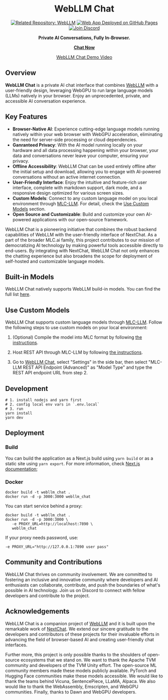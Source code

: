 <div align="center">

# WebLLM Chat

<a href="https://github.com/mlc-ai/web-llm"><img alt="Related Repository: WebLLM" src="https://img.shields.io/badge/Related_Repo-WebLLM-fafbfc?logo=github"></a>
<a href="https://chat.webllm.ai"><img alt="Web App Deployed on GitHub Pages" src="https://img.shields.io/badge/Web_App-Deployed-32a852?logo=pwa"></a>
<a href="https://discord.gg/9Xpy2HGBuD"><img alt="Join Discord" src="https://img.shields.io/badge/Join-Discord-7289DA?logo=discord&logoColor=white"></a>

**Private AI Conversations, Fully In-Browser.**

[**Chat Now**](https://chat.webllm.ai/)

[WebLLM Chat Demo Video](https://github.com/mlc-ai/web-llm-chat/assets/23090573/f700e27e-bb88-4068-bc8b-8a33ea5a4300)

</div>

## Overview

**WebLLM Chat** is a private AI chat interface that combines [WebLLM](https://github.com/mlc-ai/web-llm) with a user-friendly design, leveraging WebGPU to run large language models (LLMs) natively in your browser. Enjoy an unprecedented, private, and accessible AI conversation experience.

## Key Features

- **Browser-Native AI**: Experience cutting-edge language models running natively within your web browser with WebGPU acceleration, eliminating the need for server-side processing or cloud dependencies.
- **Ganranteed Privacy**: With the AI model running locally on your hardware and all data processing happening within your browser, your data and conversations never leave your computer, ensuring your privacy.
- **Offline Accessibility**: WebLLM Chat can be used entirely offline after the initial setup and download, allowing you to engage with AI-powered conversations without an active internet connection.
- **User-Friendly Interface**: Enjoy the intuitive and feature-rich user interface, complete with markdown support, dark mode, and a responsive design optimized for various screen sizes.
- **Custom Models**: Connect to any custom language model on you local environment through [MLC-LLM](https://llm.mlc.ai/). For detail, check the [Use Custom Models](#use-custom-models) section.
- **Open Source and Customizable**: Build and customize your own AI-powered applications with our open-source framework.

WebLLM Chat is a pioneering initiative that combines the robust backend capabilities of WebLLM with the user-friendly interface of NextChat. As a part of the broader MLC.ai family, this project contributes to our mission of democratizing AI technology by making powerful tools accessible directly to end-users. By integrating with NextChat, WebLLM Chat not only enhances the chatting experience but also broadens the scope for deployment of self-hosted and customizable language models.

## Built-in Models

WebLLM Chat natively supports WebLLM build-in models. You can find the full list [here](https://github.com/mlc-ai/web-llm?tab=readme-ov-file#built-in-models).

## Use Custom Models

WebLLM Chat supports custom language models through [MLC-LLM](https://llm.mlc.ai/). Follow the following steps to use custom models on your local environment:

1. (Optional) Compile the model into MLC format by following [the instructions](https://llm.mlc.ai/docs/compilation/convert_weights.html).

2. Host REST API through MLC-LLM by following [the instructions](https://llm.mlc.ai/docs/deploy/rest.html).

3. Go to [WebLLM Chat](https://chat.webllm.ai/), select "Settings" in the side bar, then select "MLC-LLM REST API Endpoint (Advanced)" as "Model Type" and type the REST API endpoint URL from step 2.

## Development

```shell
# 1. install nodejs and yarn first
# 2. config local env vars in `.env.local`
# 3. run
yarn install
yarn dev
```

## Deployment

### Build

You can build the application as a Next.js build using `yarn build` or as a static site using `yarn export`. For more information, check [Next.js documentation](https://nextjs.org/docs/pages/building-your-application/deploying);

### Docker

```shell
docker build -t webllm_chat .
docker run -d -p 3000:3000 webllm_chat
```

You can start service behind a proxy:

```shell
docker build -t webllm_chat .
docker run -d -p 3000:3000 \
   -e PROXY_URL=http://localhost:7890 \
   webllm_chat
```

If your proxy needs password, use:

```shell
-e PROXY_URL="http://127.0.0.1:7890 user pass"
```

## Community and Contributions

WebLLM Chat thrives on community involvement. We are committed to fostering an inclusive and innovative community where developers and AI enthusiasts can collaborate, contribute, and push the boundaries of what's possible in AI technology. Join us on Discord to connect with fellow developers and contribute to the project.

## Acknowledgements

WebLLM Chat is a companion project of [WebLLM](https://github.com/mlc-ai/web-llm/) and it is built upon the remarkable work of [NextChat](https://github.com/ChatGPTNextWeb/ChatGPT-Next-Web). We extend our sincere gratitude to the developers and contributors of these projects for their invaluable efforts in advancing the field of browser-based AI and creating user-friendly chat interfaces.

Further more, this project is only possible thanks to the shoulders of open-source ecosystems that we stand on. We want to thank the Apache TVM community and developers of the TVM Unity effort. The open-source ML community members made these models publicly available. PyTorch and Hugging Face communities make these models accessible. We would like to thank the teams behind Vicuna, SentencePiece, LLaMA, Alpaca. We also would like to thank the WebAssembly, Emscripten, and WebGPU communities. Finally, thanks to Dawn and WebGPU developers.
